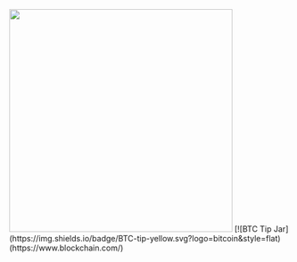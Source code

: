 <img src="https://github.com/gocrazygh/gocrazygh/blob/main/warmcoffee.gif" width="400"/>
[![BTC Tip Jar](https://img.shields.io/badge/BTC-tip-yellow.svg?logo=bitcoin&style=flat)(https://www.blockchain.com/)
